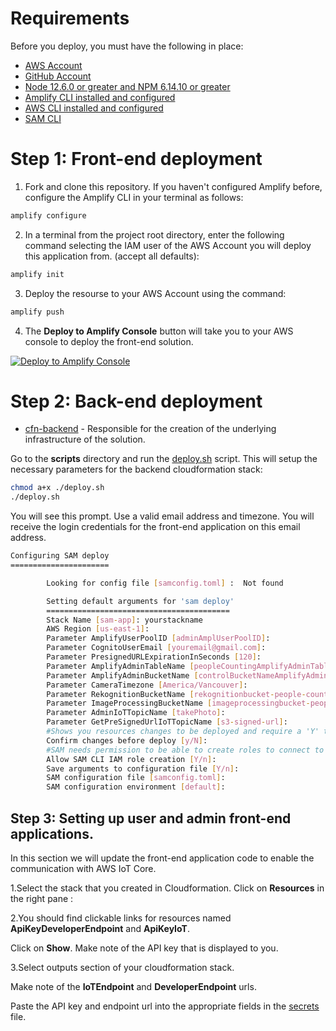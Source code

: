 # Requirements
Before you deploy, you must have the following in place:
*  [AWS Account](https://aws.amazon.com/account/) 
*  [GitHub Account](https://github.com/) 
*  [Node 12.6.0 or greater and NPM 6.14.10 or greater](https://nodejs.org/en/download/) 
*  [Amplify CLI installed and configured](https://aws-amplify.github.io/docs/cli-toolchain/quickstart#quickstart) 
*  [AWS CLI installed and configured](https://aws.amazon.com/cli/) 
*  [SAM CLI](https://docs.aws.amazon.com/serverless-application-model/latest/developerguide/serverless-sam-cli-install.html)

# Step 1: Front-end deployment

1.  Fork and clone this repository.
    If you haven't configured Amplify before, configure the Amplify CLI in your terminal as follows:
```bash
amplify configure
```

2.  In a terminal from the project root directory, enter the following command selecting the IAM user of the AWS Account you will deploy this application from. (accept all defaults):

```bash
amplify init
```

3.  Deploy the resourse to your AWS Account using the command:
```bash
amplify push
```

4. The **Deploy to Amplify Console** button will take you to your AWS console to deploy the front-end solution.

<a href="https://console.aws.amazon.com/amplify/home#/deploy?repo=https://github.com/UBC-CIC/people-counting-with-aws-rekognition-Admin-Website">
    <img src="https://oneclick.amplifyapp.com/button.svg" alt="Deploy to Amplify Console">
</a>

# Step 2: Back-end deployment

* [cfn-backend](../backend/template.yaml) - Responsible for the creation of the underlying infrastructure of the solution.

Go to the **scripts** directory and run the [deploy.sh](../scripts/deploy.sh) script.
This will setup the necessary parameters for the backend cloudformation stack:

```bash
chmod a+x ./deploy.sh 
./deploy.sh
```

You will see this prompt. Use a valid email address and timezone. You will receive the login credentials for the front-end application on this
email address.
```bash
Configuring SAM deploy
======================

        Looking for config file [samconfig.toml] :  Not found

        Setting default arguments for 'sam deploy'
        =========================================
        Stack Name [sam-app]: yourstackname
        AWS Region [us-east-1]: 
        Parameter AmplifyUserPoolID [adminAmplUserPoolID]: 
        Parameter CognitoUserEmail [youremail@gmail.com]: 
        Parameter PresignedURLExpirationInSeconds [120]: 
        Parameter AmplifyAdminTableName [peopleCountingAmplifyAdminTable]: 
        Parameter AmplifyAdminBucketName [controlBucketNameAmplifyAdmin]: 
        Parameter CameraTimezone [America/Vancouver]: 
        Parameter RekognitionBucketName [rekognitionbucket-people-counting]: 
        Parameter ImageProcessingBucketName [imageprocessingbucket-people-counting]: 
        Parameter AdminIoTTopicName [takePhoto]: 
        Parameter GetPreSignedUrlIoTTopicName [s3-signed-url]: 
        #Shows you resources changes to be deployed and require a 'Y' to initiate deploy
        Confirm changes before deploy [y/N]:  
        #SAM needs permission to be able to create roles to connect to the resources in your template
        Allow SAM CLI IAM role creation [Y/n]: 
        Save arguments to configuration file [Y/n]: 
        SAM configuration file [samconfig.toml]: 
        SAM configuration environment [default]: 
```



## Step 3: Setting up user and admin front-end applications.

In this section we will update the front-end application code to enable the communication with AWS IoT Core.

1.Select the stack that you created in Cloudformation. Click on **Resources** in the right pane :

2.You should find clickable links for resources named **ApiKeyDeveloperEndpoint** and **ApiKeyIoT**.

Click on **Show**. Make note of the API key that is displayed to you. 

3.Select outputs section of your cloudformation stack.

Make note of the **IoTEndpoint** and **DeveloperEndpoint** urls.

Paste the API key and endpoint url into the appropriate fields in the [secrets](../src/secrets.json) file. 